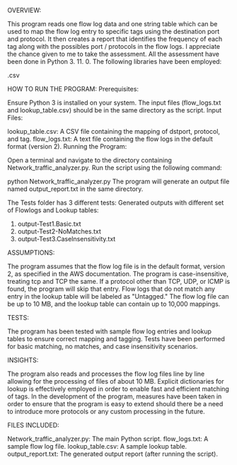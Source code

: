 OVERVIEW:

This program reads one flow log data and one string table which can be used to map the flow log entry to specific tags using the destination port and protocol. It then creates a report that identifies the frequency of each tag along with the possibles port / protocols in the flow logs. I appreciate the chance given to me to take the assessment. All the assessment have been done in Python 3. 11. 0. The following libraries have been employed:

.csv

HOW TO RUN THE PROGRAM:
Prerequisites:

Ensure Python 3 is installed on your system.
The input files (flow_logs.txt and lookup_table.csv) should be in the same directory as the script.
Input Files:

lookup_table.csv: A CSV file containing the mapping of dstport, protocol, and tag.
flow_logs.txt: A text file containing the flow logs in the default format (version 2).
Running the Program:

Open a terminal and navigate to the directory containing Network_traffic_analyzer.py.
Run the script using the following command:

python Network_traffic_analyzer.py
The program will generate an output file named output_report.txt in the same directory.

The Tests folder has 3 different tests:
Generated outputs with different set of Flowlogs and Lookup tables:
1. output-Test1.Basic.txt
2. output-Test2-NoMatches.txt
3. output-Test3.CaseInsensitivity.txt

ASSUMPTIONS:

The program assumes that the flow log file is in the default format, version 2, as specified in the AWS documentation.
The program is case-insensitive, treating tcp and TCP the same.
If a protocol other than TCP, UDP, or ICMP is found, the program will skip that entry.
Flow logs that do not match any entry in the lookup table will be labeled as "Untagged."
The flow log file can be up to 10 MB, and the lookup table can contain up to 10,000 mappings.

TESTS:

The program has been tested with sample flow log entries and lookup tables to ensure correct mapping and tagging.
Tests have been performed for basic matching, no matches, and case insensitivity scenarios.

INSIGHTS:

The program also reads and processes the flow log files line by line allowing for the processing of files of about 10 MB.
Explicit dictionaries for lookup is effectively employed in order to enable fast and efficient matching of tags.
In the development of the program, measures have been taken in order to ensure that the program is easy to extend should there be a need to introduce more protocols or any custom processing in the future.

FILES INCLUDED:

Network_traffic_analyzer.py: The main Python script.
flow_logs.txt: A sample flow log file.
lookup_table.csv: A sample lookup table.
output_report.txt: The generated output report (after running the script).